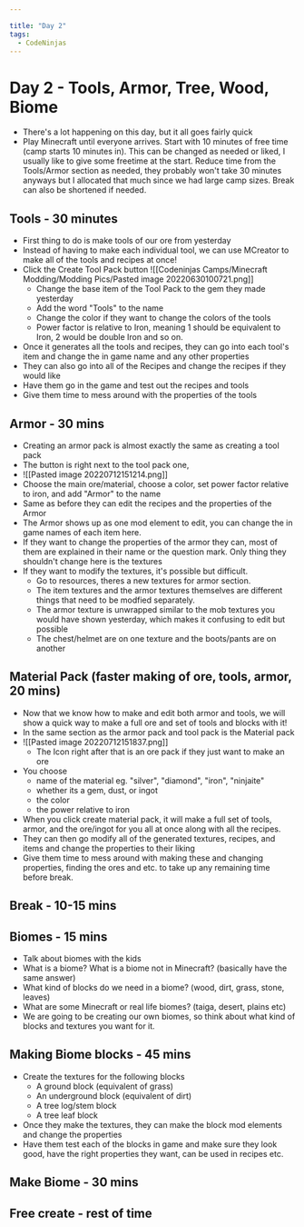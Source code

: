 ```yaml
---

title: "Day 2"
tags:
  - CodeNinjas
---
```

# Day 2 - Tools, Armor, Tree, Wood, Biome
- There's a lot happening on this day, but it all goes fairly quick
- Play Minecraft until everyone arrives. Start with 10 minutes of free time (camp starts 10 minutes in). This can be changed as needed or liked, I usually like to give some freetime at the start. Reduce time from the Tools/Armor section as needed, they probably won't take 30 minutes anyways but I allocated that much since we had large camp sizes. Break can also be shortened if needed.
## Tools - 30 minutes
- First thing to do is make tools of our ore from yesterday
- Instead of having to make each individual tool, we can use MCreator to make all of the tools and recipes at once!
- Click the Create Tool Pack button ![[Codeninjas Camps/Minecraft Modding/Modding Pics/Pasted image 20220630100721.png]]
	- Change the base item of the Tool Pack to the gem they made yesterday
	- Add the word "Tools" to the name
	- Change the color if they want to change the colors of the tools
	- Power factor is relative to Iron, meaning 1 should be equivalent to Iron, 2 would be double Iron and so on.
- Once it generates all the tools and recipes, they can go into each tool's item and change the in game name and any other properties
- They can also go into all of the Recipes and change the recipes if they would like
- Have them go in the game and test out the recipes and tools
- Give them time to mess around with the properties of the tools
## Armor - 30 mins
- Creating an armor pack is almost exactly the same as creating a tool pack
- The button is right next to the tool pack one, 
- ![[Pasted image 20220712151214.png]]
- Choose the main ore/material, choose a color, set power factor relative to iron, and add "Armor" to the name
- Same as before they can edit the recipes and the properties of the Armor
- The Armor shows up as one mod element to edit, you can change the in game names of each item here.
- If they want to change the properties of the armor they can, most of them are explained in their name or the question mark. Only thing they shouldn't change here is the textures
- If they want to modify the textures, it's possible but difficult.
	- Go to resources, theres a new textures for armor section.
	- The item textures and the armor textures themselves are different things that need to be modfied separately.
	- The armor texture is unwrapped similar to the mob textures you would have shown yesterday, which makes it confusing to edit but possible
	- The chest/helmet are on one texture and the boots/pants are on another
## Material Pack (faster making of ore, tools, armor, 20 mins)
- Now that we know how to make and edit both armor and tools, we will show a quick way to make a full ore and set of tools and blocks with it!
- In the same section as the armor pack and tool pack is the Material pack
- ![[Pasted image 20220712151837.png]]
	- The Icon right after that is an ore pack if they just want to make an ore
- You choose
	- name of the material eg. "silver", "diamond", "iron", "ninjaite"
	- whether its a gem, dust, or ingot
	- the color
	- the power relative to iron
- When you click create material pack, it will make a full set of tools, armor, and the ore/ingot for you all at once along with all the recipes.
- They can then go modify all of the generated textures, recipes, and items and change the properties to their liking
- Give them time to mess around with making these and changing properties, finding the ores and etc. to take up any remaining time before break.
## Break - 10-15 mins
## Biomes - 15 mins
- Talk about biomes with the kids
- What is a biome? What is a biome not in Minecraft? (basically have the same answer)
- What kind of blocks do we need in a biome? (wood, dirt, grass, stone, leaves)
- What are some Minecraft or real life biomes? (taiga, desert, plains etc)
- We are going to be creating our own biomes, so think about what kind of blocks and textures you want for it.
## Making Biome blocks - 45 mins
- Create the textures for the following blocks
	- A ground block (equivalent of grass)
	- An underground block (equivalent of dirt)
	- A tree log/stem block
	- A tree leaf block
- Once they make the textures, they can make the block mod elements and change the properties
- Have them test each of the blocks in game and make sure they look good, have the right properties they want, can be used in recipes etc.
## Make Biome - 30 mins
## Free create - rest of time
